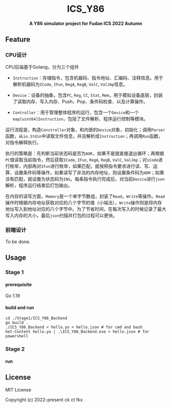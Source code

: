 <h1 style="text-align:center"> 
ICS_Y86
<br>
</h1>

<h4 style="text-align:center">
A Y86 simulator project for Fudan ICS 2022 Autumn
</h4>

## Feature

### CPU设计

CPU后端基于Golang，分为三个组件

- `Instruction`：存储指令，包含机器码、指令地址、汇编码、注释信息。用于解析机器码为`ICode`, `IFun`, `RegA`, `RegB`, `ValC`, `ValJmp`信息。
- `Device`：设备的抽象，包含`PC`, `Reg`, `CC`, `Stat`, `Mem`，用于模拟设备底层，封装了读取内存、写入内存、Push、Pop、条件码检查、以及计算操作。

- `Controller`：用于管理整体程序的运行，包含一个`Device`和一个`map[uint64]Instruction`，包括了文件解析、程序运行控制等模块。

运行流程是，构造`Constroller`对象，和内嵌的`Device`对象，初始化；调用`Parser`函数，从`io.Stdin`中读取文件信息，并且解析成`Instruction`；再调用`Run`函数，对指令解释执行。

执行的策略是：先判断当前状态码是否为`AOK`，如果不是就直接退出循环；再根据`PC`值读取当前指令，然后获取`ICode`, `IFun`, `RegA`, `RegB`, `ValC`, `ValJmp`；对`iCode`进行枚举，内部再对`IFun`进行枚举，如果匹配，就按照指令要求进行读、写、运算、设置条件码等操作，如果读写了非法的内存地址，则设置条件码为`ADR`；如果没有匹配，就设置为状态码为`INS`。每条指令执行完成后，对当前`Device`进行`json`解析，程序运行结束后打包输出。

在内存的读写方面，`Memory`是一个单字节数组，封装了`Read`，`Write`等操作。`Read`操作时根据内存地址获取对应的八个字节的值（小端法），`Write`操作则是将内存地址写入到地址对应的八个字节中。为了节省时间，在每次写入的时候记录了最大写入内存的大小，最后`json`扫描并打包的过程可以更快。

### 前端设计

To be done.

## Usage

### Stage 1

#### prerequisite

Go 1.19

#### build and run

```shell
cd ./Stage1/ICS_Y86_Backend
go build .
./ICS_Y86_Backend < hello.yo > hello.json # for cmd and bash
Get-Content hello.yo | .\ICS_Y86_Backend.exe > hello.json # for powershell
```

### Stage 2

#### run

## License

MIT License

Copyright (c) 2022-present ck ct fkx